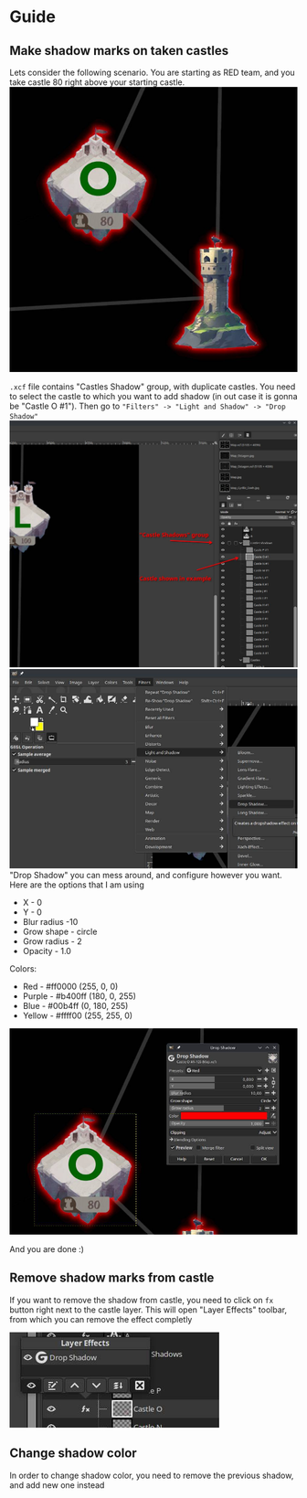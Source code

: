 # Guide
## Make shadow marks on taken castles
Lets consider the following scenario. You are starting as RED team, and you take castle 80 right above your starting castle.
![example1](images/example1.jpg)

`.xcf` file contains "Castles Shadow" group, with duplicate castles. You need to select the castle to which you want to add shadow (in out case it is gonna be "Castle O #1"). Then go to `"Filters" -> "Light and Shadow" -> "Drop Shadow"`
![example2](images/example2.jpg)
![example3](images/example3.jpg)
"Drop Shadow" you can mess around, and configure however you want. Here are the options that I am using
- X - 0
- Y - 0
- Blur radius  -10
- Grow shape - circle
- Grow radius - 2
- Opacity - 1.0

Colors:
- Red - #ff0000 (255, 0, 0)
- Purple - #b400ff (180, 0, 255)
- Blue - #00b4ff (0, 180, 255)
- Yellow - #ffff00 (255, 255, 0)

![example4](images/example4.jpg)

And you are done :)

## Remove shadow marks from castle
If you want to remove the shadow from castle, you need to click on `fx` button right next to the castle layer.
This will open "Layer Effects" toolbar, from which you can remove the effect completly

![example5](images/example5.jpg)

## Change shadow color
In order to change shadow color, you need to remove the previous shadow, and add new one instead